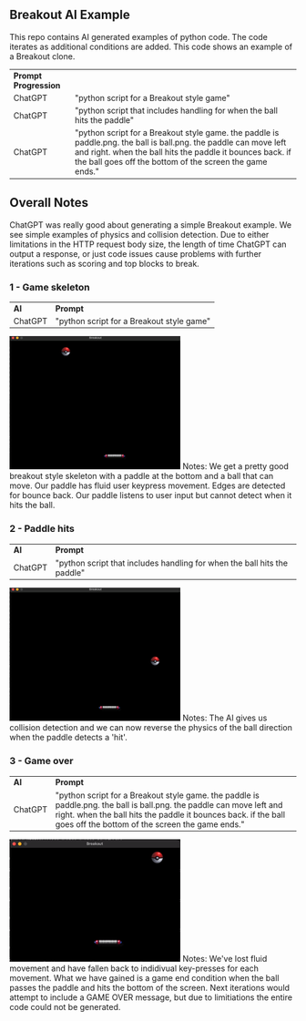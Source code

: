 
## Breakout AI Example
This repo contains AI generated examples of python code. The code iterates as additional conditions are added. This code shows an example of a Breakout clone.

|||
| --- | ----------- |
 **Prompt Progression** |
| ChatGPT |  "python script for a Breakout style game" |
| ChatGPT |  "python script that includes handling for when the ball hits the paddle" |
| ChatGPT |  "python script for a Breakout style game. the paddle is paddle.png. the ball is ball.png. the paddle can move left and right. when the ball hits the paddle it bounces back. if the ball goes off the bottom of the screen the game ends." |

## Overall Notes
ChatGPT was really good about generating a simple Breakout example. We see simple examples of physics and collision detection. Due to either limitations in the HTTP request body size, the length of time ChatGPT can output a response, or just code issues cause problems with further iterations such as scoring and top blocks to break.  

### 1 - Game skeleton
|||
| --- | ----------- |
| **AI** | **Prompt** |
| ChatGPT |  "python script for a Breakout style game" |  

<img src="https://github.com/ronaldstoner/ai-code/blob/main/breakout/1.gif?raw=true" width="300">
Notes: We get a pretty good breakout style skeleton with a paddle at the bottom and a ball that can move. Our paddle has fluid user keypress movement. Edges are detected for bounce back. Our paddle listens to user input but cannot detect when it hits the ball.

### 2 - Paddle hits
|||
| --- | ----------- |
| **AI** | **Prompt** |
| ChatGPT |  "python script that includes handling for when the ball hits the paddle" |  

<img src="https://github.com/ronaldstoner/ai-code/blob/main/breakout/2.gif?raw=true" width="300">
Notes: The AI gives us collision detection and we can now reverse the physics of the ball direction when the paddle detects a 'hit'. 

### 3 - Game over
|||
| --- | ----------- |
| **AI** | **Prompt** |
| ChatGPT |  "python script for a Breakout style game. the paddle is paddle.png. the ball is ball.png. the paddle can move left and right. when the ball hits the paddle it bounces back. if the ball goes off the bottom of the screen the game ends." |  
<img src="https://github.com/ronaldstoner/ai-code/blob/main/breakout/3.gif?raw=true" width="300">
Notes: We've lost fluid movement and have fallen back to indidivual key-presses for each movement. What we have gained is a game end condition when the ball passes the paddle and hits the bottom of the screen. Next iterations would attempt to include a GAME OVER message, but due to limitiations the entire code could not be generated. 
